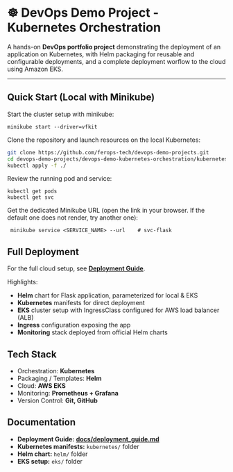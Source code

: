 # ☸️ DevOps️ Demo Project - Kubernetes Orchestration

A hands-on **DevOps portfolio project** demonstrating the deployment of an application on Kubernetes, with Helm packaging for reusable and configurable deployments, and a complete deployment worflow to the cloud using Amazon EKS.

---

## Quick Start (Local with Minikube)

Start the cluster setup with minikube:
```shell
minikube start --driver=vfkit
```

Clone the repository and launch resources on the local Kubernetes:
```bash
git clone https://github.com/ferops-tech/devops-demo-projects.git
cd devops-demo-projects/devops-demo-kubernetes-orchestration/kubernetes/
kubectl apply -f ./
```

Review the running pod and service:
```shell
kubectl get pods
kubectl get svc
```

Get the dedicated Minikube URL (open the link in your browser. If the default one does not render, try another one):
```shell
 minikube service <SERVICE_NAME> --url    # svc-flask
```

## Full Deployment

For the full cloud setup, see **[Deployment Guide](./docs/deployment_guide.md)**.

Highlights:

- **Helm** chart for Flask application, parameterized for local & EKS
- **Kubernetes** manifests for direct deployment
- **EKS** cluster setup with IngressClass configured for AWS load balancer (ALB)
- **Ingress** configuration exposing the app
- **Monitoring** stack deployed from official Helm charts

## Tech Stack


- Orchestration: **Kubernetes**
- Packaging / Templates: **Helm**
- Cloud: **AWS EKS**
- Monitoring: **Prometheus + Grafana**
- Version Control: **Git, GitHub**

## Documentation

- **Deployment Guide:** **[docs/deployment_guide.md](./docs/deployment_guide.md)**
- **Kubernetes manifests:** `kubernetes/` folder
- **Helm chart:** `helm/` folder
- **EKS setup:** `eks/` folder